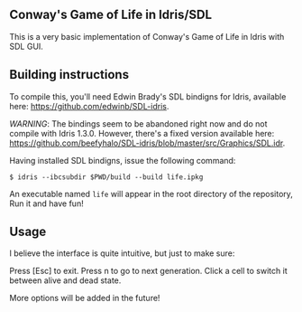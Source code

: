 Conway's Game of Life in Idris/SDL
----------------------------------

This is a very basic implementation of Conway's Game of Life in Idris with
SDL GUI.

Building instructions
---------------------

To compile this, you'll need Edwin Brady's SDL bindigns for Idris, available
here: https://github.com/edwinb/SDL-idris.

*WARNING*: The bindings seem to be abandoned right now and do not compile with
Idris 1.3.0. However, there's a fixed version available here:
https://github.com/beefyhalo/SDL-idris/blob/master/src/Graphics/SDL.idr.

Having installed SDL bindigns, issue the following command:

    $ idris --ibcsubdir $PWD/build --build life.ipkg

An executable named `life` will appear in the root directory of the repository,
Run it and have fun!

Usage
-----

I believe the interface is quite intuitive, but just to make sure:

Press [Esc] to exit.
Press n to go to next generation.
Click a cell to switch it between alive and dead state.

More options will be added in the future!
